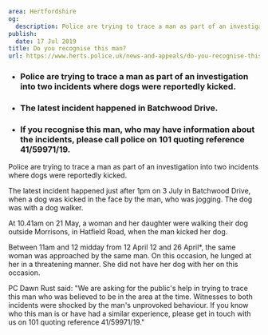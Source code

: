 ```yaml
area: Hertfordshire
og:
  description: Police are trying to trace a man as part of an investigation into two incidents where dogs were reportedly kicked.
publish:
  date: 17 Jul 2019
title: Do you recognise this man?
url: https://www.herts.police.uk/news-and-appeals/do-you-recognise-this-man-0500f
```

* ### Police are trying to trace a man as part of an investigation into two incidents where dogs were reportedly kicked.

 * ### The latest incident happened in Batchwood Drive.

 * ### If you recognise this man, who may have information about the incidents, please call police on 101 quoting reference 41/59971/19.

Police are trying to trace a man as part of an investigation into two incidents where dogs were reportedly kicked.

The latest incident happened just after 1pm on 3 July in Batchwood Drive, when a dog was kicked in the face by the man, who was jogging. The dog was with a dog walker.

At 10.41am on 21 May, a woman and her daughter were walking their dog outside Morrisons, in Hatfield Road, when the man kicked her dog.

Between 11am and 12 midday from 12 April 12 and 26 April*, the same woman was approached by the same man. On this occasion, he lunged at her in a threatening manner. She did not have her dog with her on this occasion.

PC Dawn Rust said: "We are asking for the public's help in trying to trace this man who was believed to be in the area at the time. Witnesses to both incidents were shocked by the man's unprovoked behaviour. If you know who this man is or have had a similar experience, please get in touch with us on 101 quoting reference 41/59971/19."
